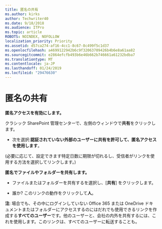 ```yaml
---
title: 匿名の共有
ms.author: kirks
author: Techwriter40
ms.date: 9/18/2018
ms.audience: ITPro
ms.topic: article
ROBOTS: NOINDEX, NOFOLLOW
localization_priority: Priority
ms.assetid: d57ca274-af16-4cc1-8c67-8c499f5c1d37
ms.openlocfilehash: a4699122942b6c9f32063709426b4b6e8a61aa82
ms.sourcegitcommit: e2864efcfb493b6e46b662b746661a61232bdba7
ms.translationtype: MT
ms.contentlocale: ja-JP
ms.lasthandoff: 01/24/2019
ms.locfileid: "29476630"
---
```

# <a name="anonymous-sharing"></a>匿名の共有

 **匿名アクセスを有効にします。**
  
クラシック SharePoint 管理センターで、左側のウィンドウで**共有**をクリックします。 
  
- 次を選択:**認証されていない外部のユーザーに共有を許可して、匿名アクセスを使用します**。
  
(必要に応じて、設定できます特定日数に期限が切れるし、受信者がリンクを使用する方法を選択してリンクします。)
    
 **匿名でファイルやフォルダーを共有します。**
  
- ファイルまたはフォルダーを共有するを選択し、[**共有**] をクリックします。 
    
- 誰か? このリンクの動作をクリックして**人**。
  
 **注**: 場合でも、その中にログインしていない Office 365 または OneDrive ドキュメントまたはフォルダーにアクセスするのにはだれでも使用できるリンクを作成する**すべてのユーザー**です。他のユーザーと、会社の内外を共有するには、これを使用します。このリンクは、すべてのユーザーに転送することも。 
    

